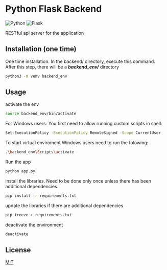 # Python Flask Backend
![Python](https://img.shields.io/badge/python-3670A0?style=for-the-badge&logo=python&logoColor=ffdd54)
![Flask](https://img.shields.io/badge/Flask-000000?style=for-the-badge&logo=flask&logoColor=white)

RESTful api server for the application


## Installation (one time)
One time installation. In the backend/ directory, execute this command. After this step, there will be a ***backend_env/*** directory
```bash
python3 -m venv backend_env 
```


## Usage

activate the env
```bash
source backend_env/bin/activate
```
For Windows users:
You first need to allow running custom scripts in shell:
```bash
Set-ExecutionPolicy -ExecutionPolicy RemoteSigned -Scope CurrentUser
```
To start virtual enviroment Windows users need to run the folowing:
```bash
.\backend_env\Scripts\activate
```

Run the app
```python
python app.py
```

install the libraries. Need to be done only once unless there has been additional dependencies.
```bash
pip install -r requirements.txt
```

update the libraries if there are additional dependencies
```bash
pip freeze > requirements.txt
```

deactivate the environment
```bash
deactivate
```



## License

[MIT](https://choosealicense.com/licenses/mit/)
